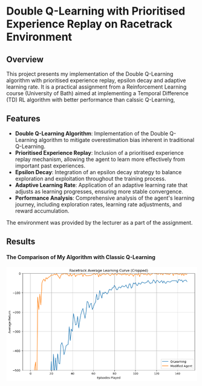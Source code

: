 # Double Q-Learning with Prioritised Experience Replay on Racetrack Environment

## Overview
This project presents my implementation of the Double Q-Learning algorithm with prioritised experience replay, epsilon decay and adaptive learning rate. It is a practical assignment from a Reinforcement Learning course (University of Bath) aimed at implementing a Temporal Difference (TD) RL algorithm with better performance than calssic Q-Learning, 

## Features
- **Double Q-Learning Algorithm**: Implementation of the Double Q-Learning algorithm to mitigate overestimation bias inherent in traditional Q-Learning.
- **Prioritised Experience Replay**: Inclusion of a prioritised experience replay mechanism, allowing the agent to learn more effectively from important past experiences.
- **Epsilon Decay**: Integration of an epsilon decay strategy to balance exploration and exploitation throughout the training process.
- **Adaptive Learning Rate**: Application of an adaptive learning rate that adjusts as learning progresses, ensuring more stable convergence.
- **Performance Analysis**: Comprehensive analysis of the agent's learning journey, including exploration rates, learning rate adjustments, and reward accumulation.

The environment was provided by the lecturer as a part of the assignment. 
## Results
#### The Comparison of My Algorithm with Classic Q-Learning

![Results](results_img.png)
